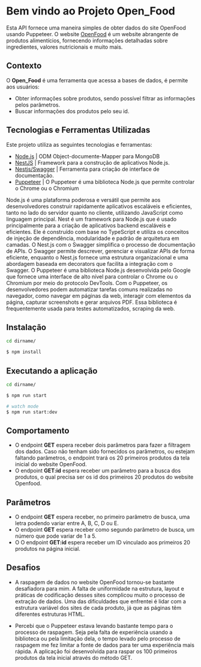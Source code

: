 # Bem vindo ao Projeto Open_Food
Esta API fornece uma maneira simples de obter dados do site OpenFood usando Puppeteer. O website [OpenFood](https://br.openfoodfacts.org/) é um website abrangente de produtos alimentícios, fornecendo informações detalhadas sobre ingredientes, valores nutricionais e muito mais.

## Contexto
O __Open_Food__ é uma ferramenta que acessa a bases de dados, é permite aos usuários:
- Obter informações sobre produtos, sendo possível filtrar as informações pelos parâmetros.
- Buscar informações dos produtos pelo seu id.

## Tecnologias e Ferramentas Utilizadas

Este projeto utiliza as seguintes tecnologias e ferramentas:

- [Node.js](https://nodejs.org/docs/latest/api/) | ODM Object-documente-Mapper para MongoDB
- [NestJS](https://docs.nestjs.com/) | Framework para a construção de aplicativos Node.js.
- [Nestjs/Swagger](https://docs.nestjs.com/openapi/introduction) | Ferramenta para criação de interface de documentação.
- [Puppeteer](https://pptr.dev/) | O Puppeteer é uma biblioteca Node.js que permite controlar o Chrome ou o Chromium

Node.js é uma plataforma poderosa e versátil que permite aos desenvolvedores construir rapidamente aplicativos escaláveis e eficientes, tanto no lado do servidor quanto no cliente, utilizando JavaScript como linguagem principal. Nest é um framework para Node.js que é usado principalmente para a criação de aplicativos backend escaláveis e eficientes. Ele é construído com base no TypeScript e utiliza os conceitos de injeção de dependência, modularidade e padrão de arquitetura em camadas. O Nest.js com o Swagger simplifica o processo de documentação de APIs. O Swagger permite descrever, gerenciar e visualizar APIs de forma eficiente, enquanto o Nest.js fornece uma estrutura organizacional e uma abordagem baseada em decorators que facilita a integração com o Swagger. O Puppeteer é uma biblioteca Node.js desenvolvida pelo Google que fornece uma interface de alto nível para controlar o Chrome ou o Chromium por meio do protocolo DevTools. Com o Puppeteer, os desenvolvedores podem automatizar tarefas comuns realizadas no navegador, como navegar em páginas da web, interagir com elementos da página, capturar screenshots e gerar arquivos PDF. Essa biblioteca é frequentemente usada para testes automatizados, scraping da web.

## Instalação

```bash
cd dirname/

$ npm install
```

## Executando a aplicação

```bash
cd dirname/

$ npm run start

# watch mode
$ npm run start:dev

```
## Comportamento

- O endpoint __GET__ espera receber dois parâmetros para fazer a filtragem dos dados. Caso não tenham sido fornecidos os parâmetros, ou estejam faltando parâmetros, o endpoint trará os 20 primeiros produtos da tela inicial do website OpenFood.
- O endpoint __GET:id__ espera receber um parâmetro para a busca dos produtos, o qual precisa ser os id dos primeiros 20 produtos do website Openfood.

## Parâmetros
- O endpoint __GET__ espera receber, no primeiro parâmetro de busca, uma letra podendo variar entre A, B, C, D ou E.
- O endpoint __GET__ espera receber como segundo parâmetro de busca, um número que pode variar de 1 a 5.
- O O endpoint __GET:id__ espera receber um ID vinculado aos primeiros 20 produtos na página inicial.

## Desafios
- A raspagem de dados no website OpenFood tornou-se bastante desafiadora para mim. A falta de uniformidade na estrutura, layout e práticas de codificação desses sites complicou muito o processo de extração de dados. Uma das dificuldades que enfrentei é lidar com a estrutura variável dos sites de cada produto, já que as páginas têm diferentes estruturas HTML. 

- Percebi que o Puppeteer estava levando bastante tempo para o processo de raspagem. Seja pela falta de experiência usando a biblioteca ou pela limitação dela, o tempo levado pelo processo de raspagem me fez limitar a fonte de dados para ter uma experiência mais rápida. A aplicação foi desenvolvida para raspar os 100 primeiros produtos da tela inicial através do método GET.
